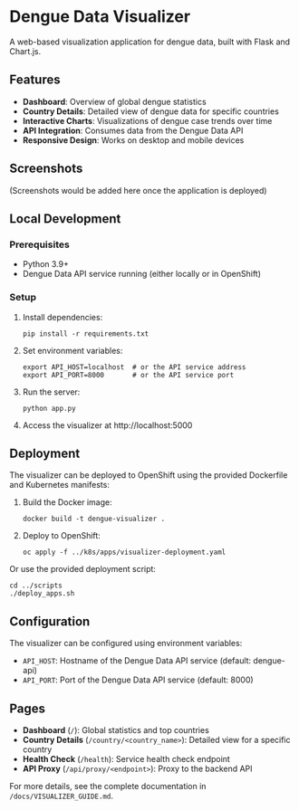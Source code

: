 # Dengue Data Visualizer

A web-based visualization application for dengue data, built with Flask and Chart.js.

## Features

- **Dashboard**: Overview of global dengue statistics
- **Country Details**: Detailed view of dengue data for specific countries
- **Interactive Charts**: Visualizations of dengue case trends over time
- **API Integration**: Consumes data from the Dengue Data API
- **Responsive Design**: Works on desktop and mobile devices

## Screenshots

(Screenshots would be added here once the application is deployed)

## Local Development

### Prerequisites

- Python 3.9+
- Dengue Data API service running (either locally or in OpenShift)

### Setup

1. Install dependencies:
   ```
   pip install -r requirements.txt
   ```

2. Set environment variables:
   ```
   export API_HOST=localhost  # or the API service address
   export API_PORT=8000       # or the API service port
   ```

3. Run the server:
   ```
   python app.py
   ```

4. Access the visualizer at http://localhost:5000

## Deployment

The visualizer can be deployed to OpenShift using the provided Dockerfile and Kubernetes manifests:

1. Build the Docker image:
   ```
   docker build -t dengue-visualizer .
   ```

2. Deploy to OpenShift:
   ```
   oc apply -f ../k8s/apps/visualizer-deployment.yaml
   ```

Or use the provided deployment script:
```
cd ../scripts
./deploy_apps.sh
```

## Configuration

The visualizer can be configured using environment variables:

- `API_HOST`: Hostname of the Dengue Data API service (default: dengue-api)
- `API_PORT`: Port of the Dengue Data API service (default: 8000)

## Pages

- **Dashboard** (`/`): Global statistics and top countries
- **Country Details** (`/country/<country_name>`): Detailed view for a specific country
- **Health Check** (`/health`): Service health check endpoint
- **API Proxy** (`/api/proxy/<endpoint>`): Proxy to the backend API

For more details, see the complete documentation in `/docs/VISUALIZER_GUIDE.md`.